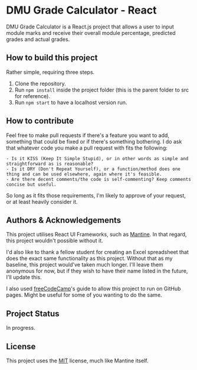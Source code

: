 # DMU Grade Calculator - React

DMU Grade Calculator is a React.js project that allows a user to input module marks and receive their overall module percentage, predicted grades and actual grades.

## How to build this project

Rather simple, requiring three steps.

1) Clone the repository.
2) Run `npm install` inside the project folder (this is the parent folder to src for reference).
3) Run `npm start` to have a localhost version run.

## How to contribute

Feel free to make pull requests if there's a feature you want to add, something that could be fixed or if there's something bothering. I do ask that whatever code you make a pull request with fits the following:

```
- Is it KISS (Keep It Simple Stupid), or in other words as simple and straightforward as is reasonable?
- Is it DRY (Don't Repeat Yourself), or a function/method does one thing and can be used elsewhere, again where it's feasible.
- Are there decent comments/the code is self-commenting? Keep comments concise but useful.
```

So long as it fits those requirements, I'm likely to approve of your request, or at least heavily consider it. 

## Authors & Acknowledgements

This project utilises React UI Frameworks, such as [Mantine](https://mantine.dev/). In that regard, this project wouldn't possible without it.

I'd also like to thank a fellow student for creating an Excel spreadsheet that does the exact same functionality as this project. Without that as my baseline, this project would've taken much longer. I'll leave them anonymous for now, but if they wish to have their name listed in the future, I'll update this.

I also used [freeCodeCamp](https://www.freecodecamp.org/news/deploy-a-react-app-to-github-pages/)'s guide to allow this project to run on GitHub pages. Might be useful for some of you wanting to do the same.

## Project Status

In progress.


## License

This project uses the [MIT](https://choosealicense.com/licenses/mit/) license, much like Mantine itself.
